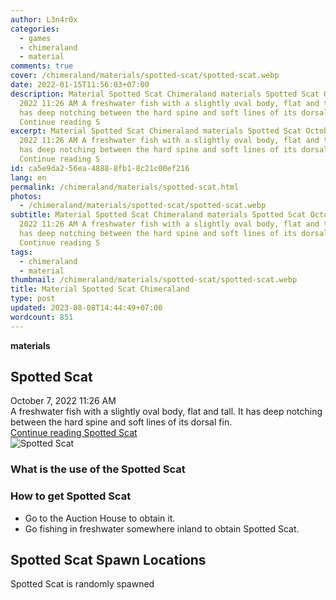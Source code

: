 ```yaml
---
author: L3n4r0x
categories:
  - games
  - chimeraland
  - material
comments: true
cover: /chimeraland/materials/spotted-scat/spotted-scat.webp
date: 2022-01-15T11:56:03+07:00
description: Material Spotted Scat Chimeraland materials Spotted Scat October 7,
  2022 11:26 AM A freshwater fish with a slightly oval body, flat and tall. It
  has deep notching between the hard spine and soft lines of its dorsal fin.
  Continue reading S
excerpt: Material Spotted Scat Chimeraland materials Spotted Scat October 7,
  2022 11:26 AM A freshwater fish with a slightly oval body, flat and tall. It
  has deep notching between the hard spine and soft lines of its dorsal fin.
  Continue reading S
id: ca5e9da2-56ea-4888-8fb1-8c21c00ef216
lang: en
permalink: /chimeraland/materials/spotted-scat.html
photos:
  - /chimeraland/materials/spotted-scat/spotted-scat.webp
subtitle: Material Spotted Scat Chimeraland materials Spotted Scat October 7,
  2022 11:26 AM A freshwater fish with a slightly oval body, flat and tall. It
  has deep notching between the hard spine and soft lines of its dorsal fin.
  Continue reading S
tags:
  - chimeraland
  - material
thumbnail: /chimeraland/materials/spotted-scat/spotted-scat.webp
title: Material Spotted Scat Chimeraland
type: post
updated: 2023-08-08T14:44:49+07:00
wordcount: 851
---
```


<link
  rel="stylesheet"
  href="https://rawcdn.githack.com/dimaslanjaka/Web-Manajemen/870a349/css/bootstrap-5-3-0-alpha3-wrapper.css"
/>
<section id="bootstrap-wrapper">
  <div data-bs-theme="dark">
    <div
      class="row g-0 border rounded overflow-hidden flex-md-row mb-4 shadow-sm position-relative bg-dark text-light"
    >
      <div class="col p-4 d-flex flex-column position-static">
        <strong class="d-inline-block mb-2 text-success">materials</strong>
        <h2 class="mb-0">Spotted Scat</h2>
        <div class="mb-1 text-muted">October 7, 2022 11:26 AM</div>
        <div class="mb-2 border p-1">
          A freshwater fish with a slightly oval body, flat and tall. It has
          deep notching between the hard spine and soft lines of its dorsal fin.
        </div>
        <a
          href="/chimeraland/materials/spotted-scat.html"
          class="stretched-link d-none text-primary"
          >Continue reading Spotted Scat</a
        >
      </div>
      <div class="col-auto d-none d-md-block d-lg-block">
        <img
          src="https://www.webmanajemen.com/chimeraland/materials/spotted-scat/spotted-scat.webp"
          alt="Spotted Scat"
        />
      </div>
    </div>
    <div class="row">
      <div class="col-lg-6 col-12 mb-2">
        <div class="card">
          <div class="card-body">
            <h3 class="card-title">What is the use of the Spotted Scat</h3>
            <div class="card-text"><ul></ul></div>
          </div>
        </div>
      </div>
      <div class="col-lg-6 col-12 mb-2">
        <div class="card">
          <div class="card-body">
            <h3 class="card-title">How to get Spotted Scat</h3>
            <div class="card-text">
              <ul>
                <li>Go to the Auction House to obtain it.</li>
                <li>
                  Go fishing in freshwater somewhere inland to obtain Spotted
                  Scat.
                </li>
              </ul>
            </div>
          </div>
        </div>
      </div>
      <div class="col-12 mb-2">
        <h2>Spotted Scat Spawn Locations</h2>
        <p>Spotted Scat is randomly spawned</p>
      </div>
    </div>
  </div>
</section>